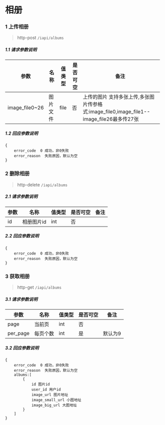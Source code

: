 # 相册

### 1 上传相册

> http-post ```/iapi/albums```

##### 1.1 请求参数说明
|参数|名称|值类型|是否可空|备注
|---|---|---|---|---|
|image_file0~26|图片文件|file|否|上传的图片 支持多张上传,多张图片传参格式:image_file0,image_file1--image_file26最多传27张

##### 1.2 回应参数说明
```
{
    error_code  0 成功，非0失败
    error_reason  失败原因，默认为空
}
```

### 2 删除相册

> http-delete ```/iapi/albums```

##### 2.1 请求参数说明
|参数|名称|值类型|是否可空|备注
|---|---|---|---|---|
| id |相册图片id|int|否|||

##### 2.2 回应参数说明
```
{
	error_code  0 成功，非0失败
	error_reason  失败原因，默认为空
}
```

### 3 获取相册

> http-get ```/iapi/albums```

##### 3.1 请求参数说明
|参数|名称|值类型|是否可空|备注
|---|---|---|---|---|
|page|当前页|int|否||
|per_page|每页个数|int|是|默认为9

##### 3.2 回应参数说明
```
{
    error_code  0 成功，非0失败
    error_reason  失败原因，默认为空
    albums:[
        {
            id 图片id
            user_id 用户id
            image_url 图片地址
            image_small_url 小图地址
            image_big_url 大图地址
        }
    ]
}
```